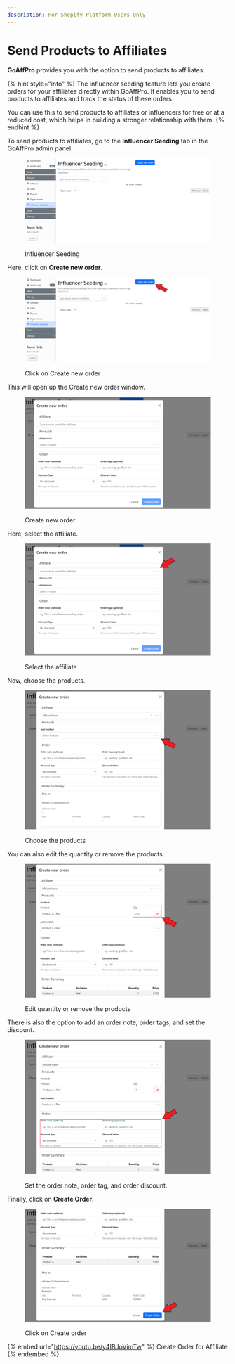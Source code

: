 ```yaml
---
description: For Shopify Platform Users Only
---
```


# Send Products to Affiliates

**GoAffPro** provides you with the option to send products to affiliates.

{% hint style="info" %}
The influencer seeding feature lets you create orders for your affiliates directly within GoAffPro. It enables you to send products to affiliates and track the status of these orders.&#x20;

You can use this to send products to affiliates or influencers for free or at a reduced cost, which helps in building a stronger relationship with them.
{% endhint %}

To send products to affiliates, go to the **Influencer Seeding** tab in the GoAffPro admin panel.

<figure><img src="../../.gitbook/assets/image (3563).png" alt=""><figcaption><p>Influencer Seeding</p></figcaption></figure>

Here, click on **Create new order**.

<figure><img src="../../.gitbook/assets/Screenshot 2024-07-08 1911235.png" alt=""><figcaption><p>Click on Create new order</p></figcaption></figure>

This will open up the Create new order window.

<figure><img src="../../.gitbook/assets/image (3564).png" alt=""><figcaption><p>Create new order</p></figcaption></figure>

Here, select the affiliate.

<figure><img src="../../.gitbook/assets/Screenshot 2024-07-08 1391840.png" alt=""><figcaption><p>Select the affiliate</p></figcaption></figure>

Now, choose the products.&#x20;

<figure><img src="../../.gitbook/assets/Screenshot 2024-07-08 1912919.png" alt=""><figcaption><p>Choose the products</p></figcaption></figure>

You can also edit the quantity or remove the products.&#x20;

<figure><img src="../../.gitbook/assets/Screenshot 2024-07-08 19192245.png" alt=""><figcaption><p>Edit quantity or remove the products</p></figcaption></figure>

There is also the option to add an order note, order tags, and set the discount.&#x20;

<figure><img src="../../.gitbook/assets/Screenshot 2024-07-08 1920415.png" alt=""><figcaption><p>Set the order note, order tag, and order discount.</p></figcaption></figure>

Finally, click on **Create Order**.

<figure><img src="../../.gitbook/assets/Screenshot 2024-07-08 1921329.png" alt=""><figcaption><p>Click on Create order</p></figcaption></figure>

{% embed url="https://youtu.be/y4IBJoVimTw" %}
Create Order for Affiliate
{% endembed %}
